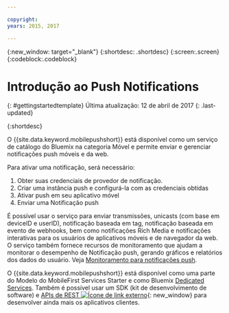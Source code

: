 ```yaml
---

copyright:
years: 2015, 2017

---
```


{:new_window: target="_blank"}
{:shortdesc: .shortdesc}
{:screen:.screen}
{:codeblock:.codeblock}

# Introdução ao Push Notifications
{: #gettingstartedtemplate}
Última atualização: 12 de abril de 2017
{: .last-updated}

{:shortdesc}

O {{site.data.keyword.mobilepushshort}} está disponível como um serviço de catálogo do Bluemix na categoria Móvel e permite enviar e gerenciar notificações push móveis e da web.

Para ativar uma notificação, será necessário:

1. Obter suas credenciais de provedor de notificação.
1. Criar uma instância push e configurá-la com as credenciais obtidas
1. Ativar push em seu aplicativo móvel
1. Enviar uma Notificação push

É possível usar o serviço para enviar transmissões, unicasts (com base em deviceID e userID), notificação baseada em tag, notificação baseada em evento de webhooks, bem como notificações Rich Media e notificações interativas para os usuários de aplicativos móveis e de navegador da web. O serviço também fornece recursos de monitoramento que ajudam a monitorar o desempenho de Notificação push, gerando gráficos e relatórios dos dados do usuário. Veja [Monitoramento para notificações push](/docs/services/mobilepush/t_push_monitoring.html).

O {{site.data.keyword.mobilepushshort}} está disponível como uma parte do Modelo do MobileFirst Services Starter e como Bluemix [Dedicated Services](/docs/dedicated/index.html).  Também é possível usar um SDK (kit de desenvolvimento de software) e [APIs de REST ![Ícone de link externo](../../icons/launch-glyph.svg "Ícone de link externo")](https://mobile.ng.bluemix.net/imfpush/){: new_window} para desenvolver ainda mais os aplicativos clientes.








